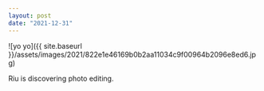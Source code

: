 ```yaml
---
layout: post
date: "2021-12-31"
---
```


![yo yo]({{ site.baseurl }}/assets/images/2021/822e1e46169b0b2aa11034c9f00964b2096e8ed6.jpg)

Riu is discovering photo editing.
